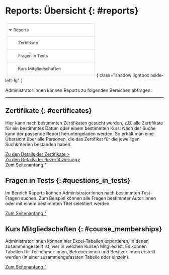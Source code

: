 # Reports: Übersicht {: #reports}

![admin_reports_overview_v2_de.png](assets/admin_reports_overview_v2_de.png){ class="shadow lightbox aside-left-lg" }

Administrator:innen können Reports zu folgenden Bereichen abfragen:

---

## Zertifikate {: #certificates}

Hier kann nach bestimmten Zertifikaten gesucht werden, z.B. alle Zertifikate für ein bestimmtes Datum oder einem bestimmten Kurs. Nach der Suche kann der passende Report heruntergeladen werden. So erhält man eine Übersicht über alle Personen, die das Zertifikat für die jeweiligen Suchkriterien bestanden haben.

[Zu den Details der Zertifikate >](../../manual_user/learningresources/Course_Settings_Assessment.de.md#certificate)<br>
[Zu den Details der Rezertifizierung>](../../manual_user/learningresources/Course_Settings_Assessment.de.md#recertification)<br>
[Zum Seitenanfang ^](#reports)



## Fragen in Tests {: #questions_in_tests}

Im Bereich Reports können Administrator:innen nach bestimmten Test-Fragen suchen.
Zum Beispiel können alle Fragen bestimmter Autor:innen oder mit einem bestimmten Titel selektiert werden.

[Zum Seitenanfang ^](#reports)



## Kurs Mitgliedschaften {: #course_memberships}

Administrator:innen können hier Excel-Tabellen exportieren, in denen zusammengestellt ist, wer in welchen Kursen Mitglied ist. Es können Tabellen für Teilnehmer:innen, Betreuer:innen und Besitzer:innen erstellt werden (in einer zusammengefassten Tabelle oder einzeln). 

[Zum Seitenanfang ^](#reports)

